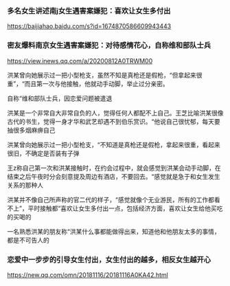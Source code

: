 ### 多名女生讲述南j女生遇害案嫌犯：喜欢让女生多付出
https://baijiahao.baidu.com/s?id=1674870586609943443

### 密友爆料南京女生遇害案嫌犯：对待感情花心，自称维和部队士兵
https://view.inews.qq.com/a/20200812A0TRWM00

洪某曾向她展示过一把小型枪支，虽然不知是真枪还是假枪，“但拿起来很重”，“而且第一次与他接触，他就动手动脚，举止过分亲密。

自称“维和部队士兵，因恋爱问题被遣退

洪某是一个非常自大非常自负的人，觉得任何人都配不上自己。王芝比喻洪某很像古代的书生，觉得一身才华和武艺却遇不到伯乐赏识。“他说自己很忧郁，每天要抽很多烟麻痹自己

洪某曾向她展示过一把小型枪支，“不知道是真枪还是假枪，拿起来很重，看起来很旧，不确定是否装有子弹

王z称自己第一次和洪某接触时，在约会过程中，就会感觉到洪某会动手动脚，在结束之后午夜时分会刻意提及周边有酒店，不要回去。“感觉就是急于和女生发生关系的那种人

洪某并不像自己所声称的官二代的样子，“感觉就像个无业游民，所有的工作都看不上”，平时接触都“喜欢让女生多付出一点，包括经济方面，喜欢让女生给他买吃的买喝的

一名熟悉洪某的朋友称“洪某什么事都能做得出来，知道他和他朋友太多的事情，都是不可告人的

### 恋爱中一步步的引导女生付出，女生付出的越多，相反女生越开心
https://new.qq.com/omn/20181116/20181116A0KA42.html
